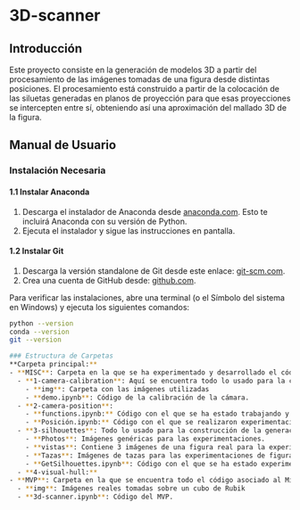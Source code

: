 # 3D-scanner
## Introducción

Este proyecto consiste en la generación de modelos 3D a partir del procesamiento de las imágenes tomadas de una figura desde distintas posiciones. El procesamiento está construido a partir de la colocación de las siluetas generadas en planos de proyección para que esas proyecciones se intercepten entre sí, obteniendo así una aproximación del mallado 3D de la figura.

## Manual de Usuario
### Instalación Necesaria

#### 1.1 Instalar Anaconda

1. Descarga el instalador de Anaconda desde [anaconda.com](https://www.anaconda.com/download/success). Esto te incluirá Anaconda con su versión de Python.
2. Ejecuta el instalador y sigue las instrucciones en pantalla.

#### 1.2 Instalar Git

1. Descarga la versión standalone de Git desde este enlace: [git-scm.com](https://git-scm.com/download/win).
2. Crea una cuenta de GitHub desde: [github.com](https://github.com/).

Para verificar las instalaciones, abre una terminal (o el Símbolo del sistema en Windows) y ejecuta los siguientes comandos:
```bash
python --version
conda --version
git --version

### Estructura de Carpetas
**Carpeta principal:**
- **MISC**: Carpeta en la que se ha experimentado y desarrollado el código, dividido en los distintos pasos del algoritmo:
  - **1-camera-calibration**: Aquí se encuentra todo lo usado para la construcción de la calibración de la cámara. Contiene:
    - **img**: Carpeta con las imágenes utilizadas
    - **demo.ipynb**: Código de la calibración de la cámara.
  - **2-camera-position**:
    - **functions.ipynb:** Código con el que se ha estado trabajando y experimentando durante la obtención de la rotación y posición de la cámara.
    - **Posición.ipynb:** Código con el que se realizaron experimentaciones más detalladas de este paso.
  - **3-silhouettes**: Todo lo usado para la construcción de la generación de las siluetas. Contiene:
    - **Photos**: Imágenes genéricas para las experimentaciones.
    - **vistas**: Contiene 3 imágenes de una figura real para la experimentación.
    - **Tazas**: Imágenes de tazas para las experimentaciones de figuras con agujeros.
    - **GetSilhouettes.ipynb**: Código con el que se ha estado experimentando y desarrollando la generación de siluetas.
  - **4-visual-hull:**
- **MVP**: Carpeta en la que se encuentra todo el código asociado al Mínimo Producto Viable del proyecto, en el que se proporciona el código final del proyecto. Dentro de esto contiene:
  - **img**: Imágenes reales tomadas sobre un cubo de Rubik
  - **3d-scanner.ipynb**: Código del MVP.
